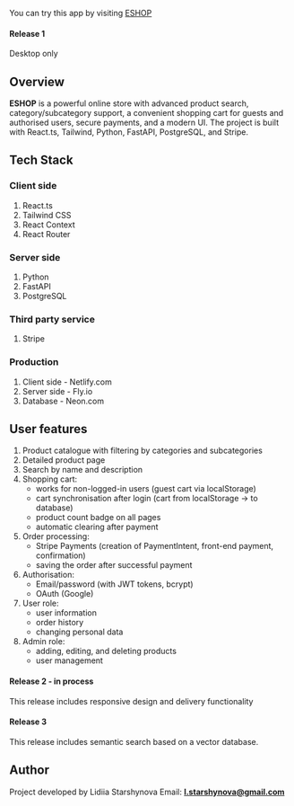 You can try this app by visiting [ESHOP](https://eshop-star.netlify.app/)

#### Release 1
Desktop only

## Overview

**ESHOP** is a powerful online store with advanced product search, category/subcategory support, a convenient shopping cart for guests and authorised users, secure payments, and a modern UI.
The project is built with React.ts, Tailwind, Python, FastAPI, PostgreSQL, and Stripe.


## Tech Stack

### Client side

1. React.ts
2. Tailwind CSS
3. React Context
4. React Router

### Server side

1. Python
2. FastAPI
3. PostgreSQL

### Third party service
1. Stripe

### Production
1. Client side - Netlify.com
2. Server side - Fly.io
3. Database - Neon.com


## User features

1. Product catalogue with filtering by categories and subcategories
2. Detailed product page
3. Search by name and description
4. Shopping cart:
   - works for non-logged-in users (guest cart via localStorage)
   - cart synchronisation after login (cart from localStorage → to database)
   - product count badge on all pages
   - automatic clearing after payment
5. Order processing:
   - Stripe Payments (creation of PaymentIntent, front-end payment, confirmation)
   - saving the order after successful payment
6. Authorisation:
   - Email/password (with JWT tokens, bcrypt)
   - OAuth (Google)
7. User role:
   - user information
   - order history
   - changing personal data
8. Admin role:
   - adding, editing, and deleting products
   - user management

#### Release 2 - in process
This release includes responsive design and delivery functionality

#### Release 3
This release includes semantic search based on a vector database.

## Author
Project developed by Lidiia Starshynova
Email: **l.starshynova@gmail.com** 

